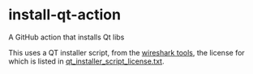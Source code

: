 # install-qt-action
A GitHub action that installs Qt libs

This uses a QT installer script, from the [wireshark tools](https://github.com/wireshark/wireshark/blob/master/tools/qt-installer-windows.qs),
the license for which is listed in [qt_installer_script_license.txt](qt_installer_script_license.txt).

